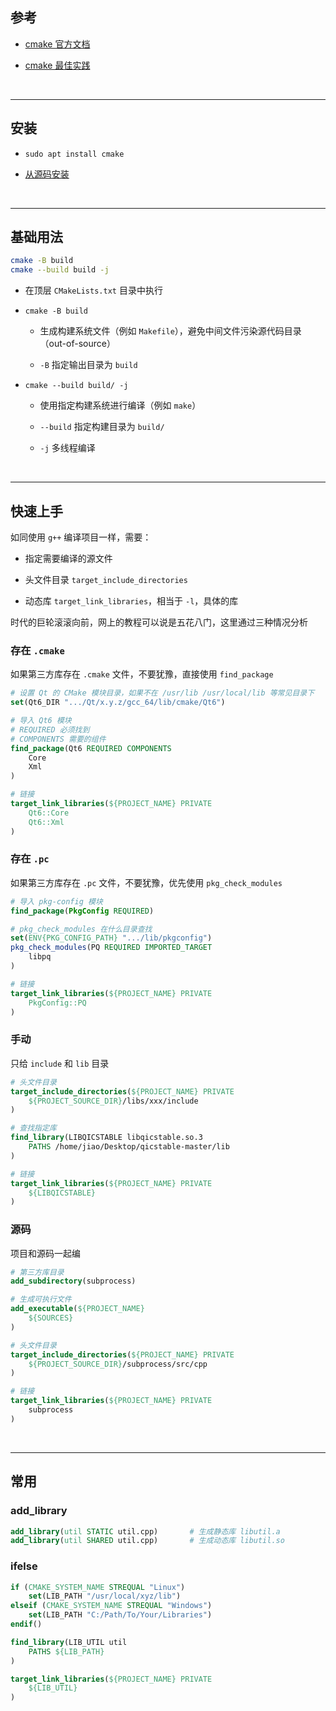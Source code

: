 ## 参考

* [cmake 官方文档](https://cmake.org/cmake/help/latest/manual/cmake.1.html)

* [cmake 最佳实践](https://modern-cmake-cn.github.io/Modern-CMake-zh_CN/)

<br>

---

## 安装

* `sudo apt install cmake`

* [从源码安装](https://github.com/Kitware/CMake?tab=readme-ov-file#building-cmake-from-scratch)

<br>

---

## 基础用法

```bash
cmake -B build
cmake --build build -j
```

* 在顶层 `CMakeLists.txt` 目录中执行

* `cmake -B build`
    
    * 生成构建系统文件（例如 `Makefile`），避免中间文件污染源代码目录（out-of-source）

    * `-B` 指定输出目录为 `build`

* `cmake --build build/ -j`

    * 使用指定构建系统进行编译（例如 `make`）

    * `--build` 指定构建目录为 `build/`

    * `-j` 多线程编译

<br>

---

## 快速上手

如同使用 `g++` 编译项目一样，需要：

* 指定需要编译的源文件

* 头文件目录 `target_include_directories`

* 动态库 `target_link_libraries`，相当于 `-l`，具体的库

时代的巨轮滚滚向前，网上的教程可以说是五花八门，这里通过三种情况分析

### 存在 `.cmake`

如果第三方库存在 `.cmake` 文件，不要犹豫，直接使用 `find_package`

```CMake
# 设置 Qt 的 CMake 模块目录，如果不在 /usr/lib /usr/local/lib 等常见目录下
set(Qt6_DIR ".../Qt/x.y.z/gcc_64/lib/cmake/Qt6")

# 导入 Qt6 模块
# REQUIRED 必须找到
# COMPONENTS 需要的组件
find_package(Qt6 REQUIRED COMPONENTS
    Core
    Xml
)

# 链接
target_link_libraries(${PROJECT_NAME} PRIVATE
    Qt6::Core
    Qt6::Xml
)
```

### 存在 `.pc`

如果第三方库存在 `.pc` 文件，不要犹豫，优先使用 `pkg_check_modules`

```CMake
# 导入 pkg-config 模块
find_package(PkgConfig REQUIRED)

# pkg_check_modules 在什么目录查找
set(ENV{PKG_CONFIG_PATH} ".../lib/pkgconfig")
pkg_check_modules(PQ REQUIRED IMPORTED_TARGET
    libpq
)

# 链接
target_link_libraries(${PROJECT_NAME} PRIVATE
    PkgConfig::PQ
)
```

### 手动

只给 `include` 和 `lib` 目录

```CMake
# 头文件目录
target_include_directories(${PROJECT_NAME} PRIVATE
    ${PROJECT_SOURCE_DIR}/libs/xxx/include
)

# 查找指定库
find_library(LIBQICSTABLE libqicstable.so.3 
    PATHS /home/jiao/Desktop/qicstable-master/lib
)

# 链接
target_link_libraries(${PROJECT_NAME} PRIVATE
    ${LIBQICSTABLE}
)
```

### 源码

项目和源码一起编

```CMake
# 第三方库目录
add_subdirectory(subprocess)

# 生成可执行文件
add_executable(${PROJECT_NAME} 
    ${SOURCES}
)

# 头文件目录
target_include_directories(${PROJECT_NAME} PRIVATE
    ${PROJECT_SOURCE_DIR}/subprocess/src/cpp
)

# 链接
target_link_libraries(${PROJECT_NAME} PRIVATE
    subprocess
)
```

<br>

---

## 常用

### add_library

```CMake
add_library(util STATIC util.cpp)       # 生成静态库 libutil.a
add_library(util SHARED util.cpp)       # 生成动态库 libutil.so
```

### ifelse

```CMake
if (CMAKE_SYSTEM_NAME STREQUAL "Linux")
    set(LIB_PATH "/usr/local/xyz/lib")
elseif (CMAKE_SYSTEM_NAME STREQUAL "Windows")
    set(LIB_PATH "C:/Path/To/Your/Libraries")
endif()

find_library(LIB_UTIL util 
    PATHS ${LIB_PATH}
)

target_link_libraries(${PROJECT_NAME} PRIVATE
    ${LIB_UTIL}
)
```
